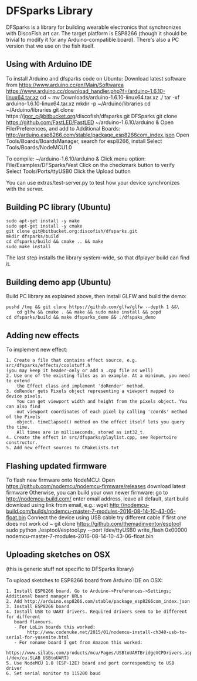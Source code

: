 DFSparks Library
================

DFSparks is a library for building wearable electronics that synchronizes 
with DiscoFish art car. The target platform is ESP8266 (though it should be
trivial to modify it for any Arduino-compatible board). There's also a 
PC version that we use on the fish itself.

Using with Arduino IDE
----------------------------

To install Arduino and dfsparks code on Ubuntu:
    Download latest software from https://www.arduino.cc/en/Main/Softwarea
      https://www.arduino.cc/download_handler.php?f=/arduino-1.6.10-linux64.tar.xz
    cd ~
    mv Downloads/arduino-1.6.10-linux64.tar.xz ./
    tar -xf arduino-1.6.10-linux64.tar.xz
    mkdir -p ~/Arduino/libraries
    cd ~/Arduino/libraries
    git clone https://igor_c@bitbucket.org/discofish/dfsparks.git DFSparks
    git clone https://github.com/FastLED/FastLED
    ~/arduino-1.6.10/arduino &
    Open File/Preferences, and add to Additional Boards:
        http://arduino.esp8266.com/stable/package_esp8266com_index.json
    Open Tools/Boards/BoardsManager, search for esp8266, install
    Select Tools/Boards/NodeMCU1.0

To compile:
    ~/arduino-1.6.10/arduino &
    Click menu option: File/Examples/DFSparks/Vest
    Click on the checkmark button to verify
    Select Tools/Ports/ttyUSB0
    Click the Upload button

You can use extras/test-server.py to test how your device
synchronizes with the server.

Building PC library (Ubuntu)
----------------------------

    sudo apt-get install -y make
    sudo apt-get install -y cmake
	git clone git@bitbucket.org:discofish/dfsparks.git
	mkdir dfsparks/build
	cd dfsparks/build && cmake .. && make 
	sudo make install

The last step installs the library system-wide, so that dfplayer build can
find it.

Building demo app (Ubuntu)
----------------------------

Build PC library as explained above, then install GLFW and build the demo:

	pushd /tmp && git clone https://github.com/glfw/glfw --depth 1 &&\
		cd glfw && cmake . && make && sudo make install && popd 
    cd dfsparks/build && make dfsparks_demo && ./dfspaks_demo
 

Adding new effects
----------------------------

To implement new effect:

	1. Create a file that contains effect source, e.g. src/dfsparks/effects/coolstuff.h
	(you may keep it header-only or add a .cpp file as well)
	2. Use one of the existing files as an example. At a minimum, you need to extend 
		the Effect class and implement 'doRender' method.
	3. doRender gets Pixels object representing a viewport mapped to device pixels. 
		You can get viewport width and height from the pixels object. You can also find 
		out viewport coordinates of each pixel by calling 'coords' method of the Pixels
		object. timeElapsed() method on the effect itself lets you query the time.
		All times are in milliseconds, stored as int32_t.
	4. Create the effect in src/dfsparks/playlist.cpp, see Repertoire constructor.
	5. Add new effect sources to CMakeLists.txt


Flashing updated firmware
-------------------------

To flash new firmware onto NodeMCU:
    Open https://github.com/nodemcu/nodemcu-firmware/releases
        download latest firmware
    Otherwise, you can build your own newer firmware:
        go to http://nodemcu-build.com/
        enter email address, leave all default, start build
        download using link from email, e.g.:
            wget http://nodemcu-build.com/builds/nodemcu-master-7-modules-2016-08-14-10-43-06-float.bin
    Connect the device using USB cable
        try different cable if first one does not work
    cd ~
    git clone https://github.com/themadinventor/esptool
    sudo python ./esptool/esptool.py --port /dev/ttyUSB0  write_flash 0x00000 \
        nodemcu-master-7-modules-2016-08-14-10-43-06-float.bin


Uploading sketches on OSX
-------------------------

(this is generic stuff not specific to DFSparks library)

To upload sketches to ESP8266 board from Arduino IDE on OSX:

	1. Install ESP8266 board. Go to Arduino->Preferences->Settings; Additional board manager URLs
	2. Add http://arduino.esp8266.com/stable/package_esp8266com_index.json
	3. Install ESP8266 board
	4. Install USB to UART drivers. Required drivers seem to be different for different 
	   board flavours. 
	   - For LoLin boards this worked: 
			http://www.codenuke.net/2015/01/nodemcu-install-ch340-usb-to-serial-for-yosemite.html
	   - For noname board I got from Amazon this worked: 
			https://www.silabs.com/products/mcu/Pages/USBtoUARTBridgeVCPDrivers.aspx (/dev/cu.SLAB_USBtoUART)
	5. Use NodeMCU 1.0 (ESP-12E) board and port corresponding to USB driver
	6. Set serial monitor to 115200 baud

